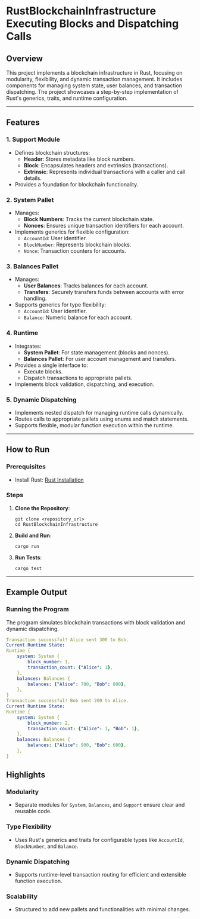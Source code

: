 
# RustBlockchainInfrastructure Executing Blocks and Dispatching Calls

## Overview
This project implements a blockchain infrastructure in Rust, focusing on modularity, flexibility, and dynamic transaction management. It includes components for managing system state, user balances, and transaction dispatching. The project showcases a step-by-step implementation of Rust's generics, traits, and runtime configuration.

---

## Features

### 1. **Support Module**
- Defines blockchain structures:
  - **Header**: Stores metadata like block numbers.
  - **Block**: Encapsulates headers and extrinsics (transactions).
  - **Extrinsic**: Represents individual transactions with a caller and call details.
- Provides a foundation for blockchain functionality.

### 2. **System Pallet**
- Manages:
  - **Block Numbers**: Tracks the current blockchain state.
  - **Nonces**: Ensures unique transaction identifiers for each account.
- Implements generics for flexible configuration:
  - `AccountId`: User identifier.
  - `BlockNumber`: Represents blockchain blocks.
  - `Nonce`: Transaction counters for accounts.

### 3. **Balances Pallet**
- Manages:
  - **User Balances**: Tracks balances for each account.
  - **Transfers**: Securely transfers funds between accounts with error handling.
- Supports generics for type flexibility:
  - `AccountId`: User identifier.
  - `Balance`: Numeric balance for each account.

### 4. **Runtime**
- Integrates:
  - **System Pallet**: For state management (blocks and nonces).
  - **Balances Pallet**: For user account management and transfers.
- Provides a single interface to:
  - Execute blocks.
  - Dispatch transactions to appropriate pallets.
- Implements block validation, dispatching, and execution.

### 5. **Dynamic Dispatching**
- Implements nested dispatch for managing runtime calls dynamically.
- Routes calls to appropriate pallets using enums and match statements.
- Supports flexible, modular function execution within the runtime.

---

## How to Run

### Prerequisites
- Install Rust: [Rust Installation](https://www.rust-lang.org/tools/install)

### Steps
1. **Clone the Repository**:
   ```
   git clone <repository_url>
   cd RustBlockchainInfrastructure
   ```

2. **Build and Run**:
   ```
   cargo run
   ```

3. **Run Tests**:
   ```
   cargo test
   ```

---

## Example Output

### Running the Program
The program simulates blockchain transactions with block validation and dynamic dispatching.

```yaml
Transaction successful! Alice sent 300 to Bob.
Current Runtime State:
Runtime {
    system: System {
        block_number: 1,
        transaction_count: {"Alice": 1},
    },
    balances: Balances {
        balances: {"Alice": 700, "Bob": 800},
    },
}
Transaction successful! Bob sent 200 to Alice.
Current Runtime State:
Runtime {
    system: System {
        block_number: 2,
        transaction_count: {"Alice": 1, "Bob": 1},
    },
    balances: Balances {
        balances: {"Alice": 900, "Bob": 600},
    },
}
```

## Highlights

### **Modularity**
- Separate modules for `System`, `Balances`, and `Support` ensure clear and reusable code.

### **Type Flexibility**
- Uses Rust's generics and traits for configurable types like `AccountId`, `BlockNumber`, and `Balance`.

### **Dynamic Dispatching**
- Supports runtime-level transaction routing for efficient and extensible function execution.

### **Scalability**
- Structured to add new pallets and functionalities with minimal changes.

